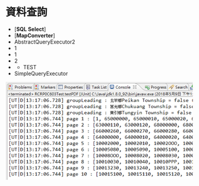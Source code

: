 # 資料查詢

* \[**SQL Select**\]
* \[**MapConverter**\]
* AbstractQueryExecutor2
* 1
* 1
* 2
* * TEST
* SimpleQueryExecutor

![TEST-IMG](../.gitbook/assets/img-test.png)

